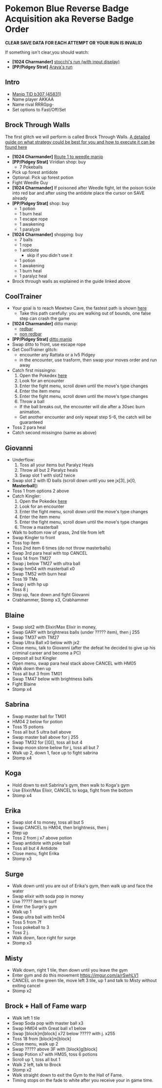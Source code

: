 # Pokemon Blue Reverse Badge Acquisition aka Reverse Badge Order
**CLEAR SAVE DATA FOR EACH ATTEMPT OR YOUR RUN IS INVALID**

If something isn't clear,you should watch:
  - **[1024 Charmander]** [stocchi's run (with input display)](https://youtu.be/jm6ZpCosUrY)
  - **[PP/Pidgey Strat]** [Araya's run](https://youtu.be/X9TnclhdQRg)

## Intro

- [Manip TID b307 (45831)](https://youtu.be/iH0kW5fd6XA)
- Name player AKKAA
- Name rival RRRGpg-
- Set options to Fast/Off/Set

## Brock Through Walls

The first glitch we will perform is called Brock Through Walls.
[A detailed guide on what strategy could be best for you and how to execute it can be found here](resources/Brock-Through-Walls-Guide.md)

- **[1024 Charmander]** [Route 1 to weedle manip](https://www.youtube.com/watch?v=ZbAv0m19v9g)
- **[PP/Pidgey Strat]** Viridian shop: buy
  - 7 Pokeballs
- Pick up forest antidote
- Optional: Pick up forest potion
- Fight Weedle Guy
- **[1024 Charmander]** If poisoned after Weedle fight, let the poison tickle into red bar and after using the antidote place the cursor on SAVE already
- **[PP/Pidgey Strat]** shop: buy
  - 1 potion
  - 1 burn heal
  - 1 escape rope
  - 1 awakening
  - 1 paralyze
- **[1024 Charmander]** shopping: buy
  - 7 balls
  - 1 rope
  - 1 antidote
    - skip if you didn't use it
  - 1 potion
  - 1 awakening
  - 1 burn heal
  - 1 paralyz heal
- Brock through walls as explained in the guide linked above

## CoolTrainer

- Your goal is to reach Mewtwo Cave, the fastest path is shown [here](https://youtu.be/7jT0nZStQNU)
  - Take this path carefully: you are walking out of bounds, one false step can crash the game
- **[1024 Charmander]** ditto manip:
  - [redbar](https://www.youtube.com/watch?v=zofvpQK4dFQ)
  - [non redbar](https://www.youtube.com/watch?v=aIE01IgqhFw&list=PLFAPrbMDJZ2LS1c8W46jPxlMB5QQpyKMv&index=4)
- **[PP/Pidgey Strat]** [ditto manip](https://youtu.be/aIE01IgqhFw)
- Swap ditto to front, use escape rope
- Get CoolTrainer glitch:
  - encounter any Rattata or a lv5 Pidgey
  - in the encounter, use trasform, then swap your moves order and run away
- Catch first missingno:
  1. Open the Pokedex [here](https://www.gunnermaniac.com/pokeworld?map=1#64/221)
  2. Look for an encounter
  3. Enter the fight menu, scroll down until the move's type changes
  4. Enter the item menu
  5. Enter the fight menu, scroll down until the move's type changes
  6. Throw a ball
    - If the ball breaks out, the encounter will die after a 30sec burn animation.
    - Get another encounter and only repeat step 5-6, the catch will be guaranteed
- Toss 2 para heal
- Catch second missingno (same as above)

## Giovanni

- Underflow:
  1. Toss all your items but Paralyz Heals
  2. Throw all but 2 Paralyz heals
  3. Swap slot 1 with slot2 twice
- Swap slot 2 with ID balls (scroll down until you see jx[3], jx[0, **Masterball**])
- Toss 1 from options 2 above
- Catch Kingler:
  1. Open the Pokedex [here](https://www.gunnermaniac.com/pokeworld?map=1#65/221)
  2. Look for an encounter
  3. Enter the fight menu, scroll down until the move's type changes
  4. Enter the item menu
  5. Enter the fight menu, scroll down until the move's type changes
  6. Throw a masterball
- Walk to bottom row of grass, 2nd tile from left
- Swap Kingler to front
- Toss top item
- Toss 2nd item 6 times (do not throw masterballs)
- Swap 3rd para heal with top CANCEL
- Toss 14 from TM27
- Swap j below TM27 with ultra ball
- Swap hm04 with masterball x0
- Swap TM52 with burn heal
- Toss 19 TMs
- Swap j with hp up
- Toss 8 j
- Step up, face down and fight Giovanni
- Crabhammer, Stomp x3, Crabhammer

## Blaine

- Swap slot2 with Elixir/Max Elixir in money,
- Swap GARY with brightness balls (under ????? item), then j 255
- Swap TM37 with TM27
- Swap Ultra Ball x0 below with jx2
- Close menu, talk to Giovanni (after the defeat he decided to give up his criminal career and become a PC)
- Deposit all but Kingler
- Open menu, swap para heal stack above CANCEL with HM05
- Walk down then up
- Toss all but 3 from TM01
- Swap TM47 below with brightness balls
- Fight Blaine
- Stomp x4

## Sabrina

- Swap master ball for TM01
- HM04 2 below for potion
- Toss 15 potions
- Toss all but 5 ultra ball above
- Swap master ball above for j 255
- Swap TM32 for []G[], toss all but 4
- Swap moon stone below for j, toss all but 7
- Walk up 2, down 1, face up to fight sabrina
- Stomp x4

## Koga

- Hold down to exit Sabrina's gym, then walk to Koga's gym
- Use Elixir/Max Elixir, CANCEL to koga, fight from the bottom
- Stomp x4

## Erika

- Swap slot 4 to money, toss all but 5
- Swap CANCEL to HM04, then brightness, then j
- Step up
- Toss 2 from j x7 above potion
- Swap antidote with poke ball
- Toss all but 4 Antidote
- Close menu, fight Erika
- Stomp x3

## Surge

- Walk down until you are out of Erika's gym, then walk up and face the water
- Swap elixir with soda pop in money
- Use ????? item to surf
- Enter the Surge's gym
- Walk up 1
- Swap ultra ball with hm04
- Toss 5 from 7f
- Toss pokeball to 3
- Toss 2 j.
- Walk down, face right for surge
- Stomp x3

## Misty

- Walk down, right 1 tile, then down until you leave the gym
- Enter gym and do this movement <https://imgur.com/a/rSwhLV1>
- CANCEL on the green tile, move left 3 tile, up 1 and talk to Misty without exiting cancel
- Stomp x2

## Brock + Hall of Fame warp

- Walk left 1 tile
- Swap Soda pop with master ball x3
- Swap HM04 with Great ball x1 below
- Swap [block]m[block] x72 below ????? with j. x255
- Toss 18 from [block]m[block]
- Close menu, walk up 2
- Swap ????? above 3F with [block]g[block]
- Swap Potion x7 with HM05, toss 6 potions
- Scroll up 1, toss all but 1
- Walk 2 left, talk to Brock
- Stomp x2
- Walk straight down to exit the Gym to the Hall of Fame.
- Timing stops on the fade to white after you receive your in game time.

